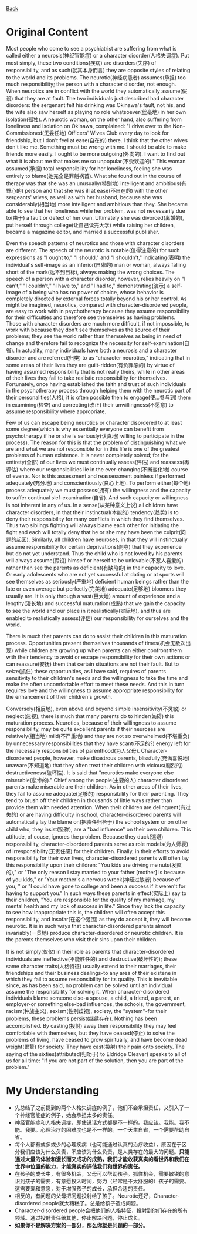 [Back](README.md)
# Original Content
Most people who come to see a psychiatrist are suffering from what is called either a neurosis(神经官能症) or a character disorder(人格失调症). Put most simply, these two conditions(疾病) are disorders(失序) of responsibility, and as such(就其本身而言) they are opposite styles of relating to the world and its problems. The neurotic(神经病患者) assumes(承担) too much responsibility; the person with a character disorder, not enough. When neurotics are in conflict with the world they automatically assume(假设) that they are at fault. The two individuals just described had character disorders: the sergenant felt his drinking was Okinawa's fault, not his, and the wife also saw herself as playing no role whatsoever(丝毫地) in her own isolation(孤独). A neurotic woman, on the other hand, also suffering from loneliness and isolation on Okinawa, complained: "I drive over to the Non-Commissioned(无委任地) Officers' Wives Club every day to look for friendship, but I don't feel at ease(自在的) there. I think that the other wives don't like me. Something must be wrong with me. I should be able to make friends more easily. I ought to be more outgoing(外向的). I want to find out what it is about me that makes me so unpopular(不受欢迎的)." This woman assumed(承担) total responsibility for her loneliness, feeling she was entirely to blame(她完全是罪魁祸首). What she found out in the course of therapy was that she was an unusually(特别地) intelligent and ambitious(有野心的) person and that she was ill at ease(不自在的) with the other sergeants' wives, as well as with her husband, because she was considerably(相当地) more intelligent and ambitious than they. She became able to see that  her loneliness while her problem, was not necessarily due to(由于) a fault or defect of her own. Ultimately she was divorced(离婚的), put herself through college(让自己读完大学) while raising her children, became a magazine editor, and married a successful publisher.

Even the speach patterns of neurotics and those with character disorders are different. The speech of the neurotic is notable(值得注意的) for such expressions as "I ought to," "I should," and "I shouldn't," indicating(表明) the individual's self-image as an inferior(自卑的) man or woman, always falling short of the mark(达不到目标), always making the wrong choices. The speech of a person with a character disorder, however, relies heavily on "I can't," "I couldn't," "I have to," and "I had to," demonstrating(演示) a self-image of a being who has no power of choice, whose behavior is completely directed by external forces totally beyond his or her control. As might be imagined, neurotics, compared with character-disordered people, are easy to work with in psychotherapy because they assume responsibility for their difficulties and therefore see themselves as having problems. Those with character disorders are much more difficult, if not impossible, to work with because they don't see themselves as the source of their problems; they see the world rather than themselves as being in need of change and therefore fail to recognize the necessity for self-examination(自省). In actuality, many individuals have both a neurosis and a character disorder and are referred(归类) to as "character neurotics," indicating that in some areas of their lives they are guilt-ridden(有负罪感的) by virtue of having assumed responsibility that is not really theirs, while in other areas of their lives they fail to take realistic responsibility for themselves. Fortunately, once having established the faith and trust of such individuals in the psychotherapy process through helping them with the neurotic part of their personalities(人格), it is often possible then to engage(使...参与到) them in examining(检查) and correcting(改正) their unwillingness(不愿意) to assume responsibility where appropriate.

Few of us can escape being neurotics or character disordered to at least some degree(which is why essentially everyone can benefit from psychotherapy if he or she is seriously(认真地) willing to participate in the process). The reason for this is that the problem of distinguishing what we are and what we are not responsible for in this life is one of the greatest problems of human existence. It is never completely solved; for the entirety(全部) of our lives we must continually assess(评估) and reassess(再评估) where our responsibilities lie in the ever-changing(不断变化地) course of events. Nor is this assessment and reassessment painless if performed adequately(充分地) and conscientiously(良心上地). To perform either(每个地) process adequately we must possess(拥有) the willingness and the capacity to suffer continual slef-examination(自省). And such capacity or willingness is not inherent in any of us. In a sense(从某种意义上说) all children have character disorders, in that their instinctual(本能的) tendency(趋势) is to deny their responsibility for many conflicts in which they find themselves. Thus two siblings fighting will always blame each other for initiating the fight and each will totally deny that he or she may have been the culprit(问题的起因). Similarly, all children have neuroses, in that they will instinctually assume responsibility for certain deprivations(剥夺) that they experience but do not yet understand. Thus the child who is not loved by his parents will always assume(假设) himself or herself to be unlovable(不惹人喜爱的) rather than see the parents as deficient(有缺陷的) in their capacity to love. Or early adolescents who are not yet successful at dating or at sports will see themselves as seriously(严重地) deficient human beings rather than the late or even average but perfectly(完美地) adequate(足够地) bloomers they usually are. It is only through a vast(巨大地) amount of experience and a lengthy(漫长地) and successful maturation(成熟) that we gain the capacity to see the world and our place in it realistically(实际地), and thus are enabled to realistically assess(评估) our responsibility for ourselves and the world.

There is much that parents can do to assist their children in this maturation process. Opportunities present themselves thousands of times(机会无数次出现) while children are growing up when parents can either confront them with their tendency to avoid or escape responsibility for their own actions or can reassure(安抚) them that certain situations are not their fault. But to seize(抓住) these opportunities, as I have said, requires of parents sensitivity to their children's needs and the willingness to take the time and make the often uncomfortable effort to meet these needs. And this in turn requires love and the willingness to assume appropriate responsibility for the enhancement of their children's growth.

Conversely(相反地), even above and beyond simple insensitivity(不灵敏) or neglect(忽视), there is much that many parents do to hinder(妨碍) this maturation process. Neurotics, because of their willingness to assume responsibility, may be quite excellent parents if their neuroses are relatively(相当地) mild(不严重地) and they are not so overwhelmed(不堪重负) by unnecessary responsibilities that they have scant(不足的?) energy left for the necessary responsibilities of parenthood(为人父母). Character-disordered people, however, make disastrous parents, blissfully(充满喜悦地) unaware(不知道地) that they often treat their children with vicious(剧烈的) destructiveness(破坏性). It is said that "neurotics make everyone else miserable(悲惨的)." Chief among the people(主要的人) character disordered parents make miserable are their children. As in other areas of their lives, they fail to assume adequate(足够的) responsibility for their parenting. They tend to brush off their children in thousands of little ways rather than provide them with needed attention. When their children are delinquent(有过失的) or are having difficulty in school, character-disordered parents will automatically lay the blame on(把责任归咎于) the school system or on other child who, they insist(坚称), are a "bad influence" on their own children. This attitude, of couse, ignores the problem. Because they duck(逃避) responsibility, character-disordered parents serve as role models(为人师表) of irresponsibility(无责任感) for their children. Finally, in their efforts to avoid responsibility for their own lives, character-disordered parents will often lay this responsibility upon their children: "You kids are driving me nuts(发疯的)," or "The only reason I stay married to your father [mother] is because of you kids," or "Your mother's a nervous wreck(神经过敏者) because of you, " or "I could have gone to college and been a success if it weren't for having to support you." In such ways these parents in effect(实际上) say to their children, "You are responsible for the quality of my marriage, my mental health and my lack of success in life." Since they lack the capacity to see how inappropriate this is, the children will often accept this responsibility, and insofar(在这个范围) as they do accept it, they will become neurotic. It is in such ways that character-disordered parents almost invariably(一贯地) produce character-disordered or neurotic children. It is the parents themselves who visit their sins upon their children.

It is not simply(仅仅) in their role as parents that character-disordered individuals are ineffective(不能胜任的) and destructive(破坏性的); these same character traits(人格特征) usually extend to their marriages, their friendships and their business dealings-to any area of their existene in which they fail to assume responsibility for its quality. This is inevitable since, as has been said, no problem can be solved until an individual assume the responsibility for solving it. When character-disordered individuals blame someone else-a spouse, a child, a friend, a parent, an employer-or something else-bad influences, the schools, the government, racism(种族主义), sexism(性别歧视), society, the "system"-for their problems, these problems persist(继续存在). Nothing has been accomplished. By casting(投射) away their responsibility they may feel comfortable with themselves, but they have ceased(停止) to solve the problems of living, have ceased to grow spiritually, and have become dead weight(累赘) for society. They have cast(投射) their pain onto society. The saying of the sixties(attributed(归功于) to Eldridge Cleaver) speaks to all of us for all time: "If you are not part of the solution, then you are part of the problem."
# My Understanding
- 先总结了之前提到的两个人格失调症的例子，他们不会承担责任，又引入了一个神经官能症的例子，她会承担太多的责任。
- 神经官能症和人格失调症，即使说话方式都是不一样的。我应该。我能。我不能。我要。心理治疗的困难度也是不一样的。一个天生自省，一个需要帮助自省。
- 每个人都有或多或少的心理疾病（也可能通过认真的治疗收益），原因在于区分我们应该为什么负责，不应该为什么负责，是人类存在的最大的问题。**只能通过大量的体验和漫长而又成功的成熟，我们才能收获真实的看世界和我们在世界中位置的能力，才能真实的评估我们和世界的责任。**
- 在孩子的成长中，有很多机会，父母可以帮助孩子。抓住机会，需要敏锐的意识到孩子的需要，有意愿投入时间，努力（经常是不太舒服的）孩子的需要。这需要爱和意愿，对于增强孩子的成长，承担合适的责任。
- 相反的，有问题的父母把问题投射给了孩子。Neurotic还好，Character-disordered people就太糟糕了。总是给孩子造成问题。
- Character-disordered people会把他们的人格特征，投射到他们存在的所有领域。通过投射责任给其他，停止解决问题，停止成长。
- **如果你不是解决方案的一部分，那么你就是问题的一部分。**

